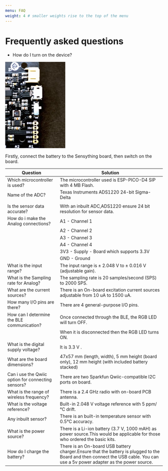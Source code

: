 ```yaml
---
menu: FAQ
weight: 4 # smaller weights rise to the top of the menu
---
```


# Frequently asked questions

* How do I turn on the device?

![switch](images//switch.jpg)

Firstly, connect the battery to the Sensything board, then switch on the board.

| Question                                           | Solution                                                                                                                                                                      |
|----------------------------------------------------|-------------------------------------------------------------------------------------------------------------------------------------------------------------------------------|
| Which microcontroller is used?                     | The microcontroller used is ESP-PICO-D4 SIP with 4 MB Flash.                                                                                                                  |
| Name of the ADC?                                   | Texas Instruments ADS1220 24-bit Sigma-Delta                                                                                                                                  |
|                                                    |                                                                                                                                                                               |
| Is the sensor data accurate?                       | With an inbuilt ADC,ADS1220 ensure 24 bit resolution for sensor data.                                                                                                         |
| How do i make the Analog connections?              |  A1 - Channel 1                                                                                                                                                               |
|                                                    | A2 - Channel 2                                                                                                                                                                |
|                                                    | A3 - Channel 3                                                                                                                                                                |
|                                                    | A4 - Channel 4                                                                                                                                                                |
|                                                    | 3V3 - Supply - Board which supports 3.3V                                                                                                                                      |
|                                                    | GND - Ground                                                                                                                                                                  |
| What is the input range?                           | The input range is ± 2.048 V to ± 0.016 V (adjustable gain).                                                                                                                  |
| What is the Sampling  rate for Analog?             | The sampling rate is 20 samples/second (SPS) to 2000 SPS.                                                                                                                     |
| What are the current sources?                      | There is an On-board excitation current sources adjustable from 10 uA to 1500 uA.                                                                                             |
| How many I/O pins are there?                       | There are 4 general-purpose I/O pins.                                                                                                                                         |
| How can I determine the BLE communication?         | Once connected through the BLE, the RGB LED will turn OFF.                                                                                                                    |
|                                                    | When it is disconnected then the RGB LED turns ON.                                                                                                                            |
| What is the digital supply voltage?                | It is 3.3 V .                                                                                                                                                                 |
| What are the board dimensions?                     | 47x57 mm (length, width),  5 mm height (board only),  12 mm height (with included battery stacked)                                                                            |
| Can i use the Qwiic option for connecting sensors? | There are two Sparkfun Qwiic-compatible I2C ports on board.                                                                                                                   |
| What is the range of wireless frequency?           | There is a 2.4 GHz radio with on-board PCB antenna.                                                                                                                           |
| What is the voltage reference?                     | Built-in 2.048 V voltage reference with 5 ppm/°C drift.                                                                                                                       |
| Any inbuilt sensor?                                | There is an built-in temperature sensor with 0.5°C accuracy.                                                                                                                  |
| What is the power source?                          | There is a Li-ion battery (3.7 V, 1000 mAH) as power source.This would be applicable for those who ordered the basic kits.                                                    |
| How do I charge the battery?                       | There is an On-board USB battery charger.Ensure that the battery is plugged to the Board and then connect the USB cable.  You can use a 5v power adapter as the power source. |

